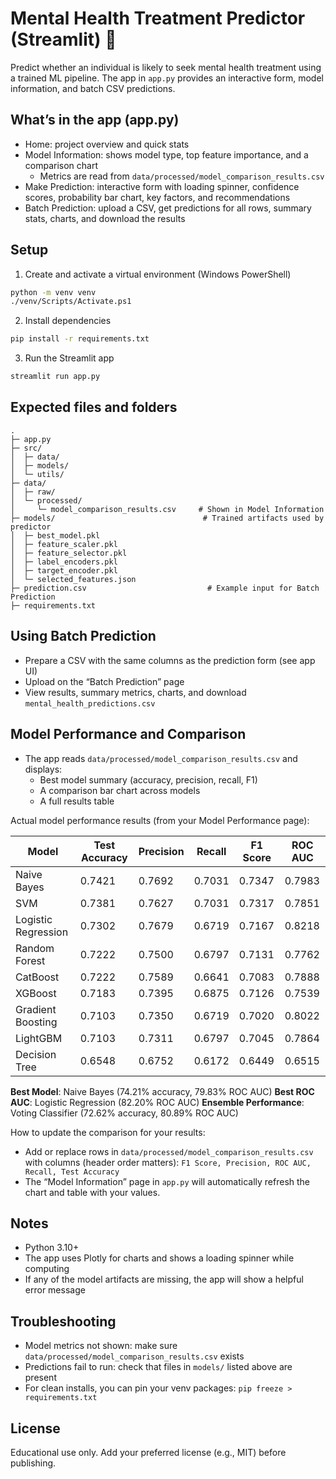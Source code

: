 # Mental Health Treatment Predictor (Streamlit) 🧠

Predict whether an individual is likely to seek mental health treatment using a trained ML pipeline. The app in `app.py` provides an interactive form, model information, and batch CSV predictions.

## What’s in the app (app.py)
- Home: project overview and quick stats
- Model Information: shows model type, top feature importance, and a comparison chart
  - Metrics are read from `data/processed/model_comparison_results.csv`
- Make Prediction: interactive form with loading spinner, confidence scores, probability bar chart, key factors, and recommendations
- Batch Prediction: upload a CSV, get predictions for all rows, summary stats, charts, and download the results

## Setup
1) Create and activate a virtual environment (Windows PowerShell)
```bash
python -m venv venv
./venv/Scripts/Activate.ps1
```

2) Install dependencies
```bash
pip install -r requirements.txt
```

3) Run the Streamlit app
```bash
streamlit run app.py
```

## Expected files and folders
```
.
├─ app.py
├─ src/
│  ├─ data/
│  ├─ models/
│  └─ utils/
├─ data/
│  ├─ raw/
│  └─ processed/
│     └─ model_comparison_results.csv     # Shown in Model Information
├─ models/                                 # Trained artifacts used by predictor
│  ├─ best_model.pkl
│  ├─ feature_scaler.pkl
│  ├─ feature_selector.pkl
│  ├─ label_encoders.pkl
│  ├─ target_encoder.pkl
│  └─ selected_features.json
├─ prediction.csv                           # Example input for Batch Prediction
├─ requirements.txt
```

## Using Batch Prediction
- Prepare a CSV with the same columns as the prediction form (see app UI)
- Upload on the “Batch Prediction” page
- View results, summary metrics, charts, and download `mental_health_predictions.csv`

## Model Performance and Comparison
- The app reads `data/processed/model_comparison_results.csv` and displays:
  - Best model summary (accuracy, precision, recall, F1)
  - A comparison bar chart across models
  - A full results table

Actual model performance results (from your Model Performance page):

| Model                 | Test Accuracy | Precision | Recall | F1 Score | ROC AUC |
|-----------------------|---------------|-----------|--------|----------|---------|
| Naive Bayes           | 0.7421        | 0.7692    | 0.7031 | 0.7347   | 0.7983  |
| SVM                   | 0.7381        | 0.7627    | 0.7031 | 0.7317   | 0.7851  |
| Logistic Regression   | 0.7302        | 0.7679    | 0.6719 | 0.7167   | 0.8218  |
| Random Forest         | 0.7222        | 0.7500    | 0.6797 | 0.7131   | 0.7762  |
| CatBoost              | 0.7222        | 0.7589    | 0.6641 | 0.7083   | 0.7888  |
| XGBoost               | 0.7183        | 0.7395    | 0.6875 | 0.7126   | 0.7539  |
| Gradient Boosting     | 0.7103        | 0.7350    | 0.6719 | 0.7020   | 0.8022  |
| LightGBM              | 0.7103        | 0.7311    | 0.6797 | 0.7045   | 0.7864  |
| Decision Tree         | 0.6548        | 0.6752    | 0.6172 | 0.6449   | 0.6515  |

**Best Model**: Naive Bayes (74.21% accuracy, 79.83% ROC AUC)
**Best ROC AUC**: Logistic Regression (82.20% ROC AUC)
**Ensemble Performance**: Voting Classifier (72.62% accuracy, 80.89% ROC AUC)

How to update the comparison for your results:
- Add or replace rows in `data/processed/model_comparison_results.csv` with columns (header order matters):
  `F1 Score, Precision, ROC AUC, Recall, Test Accuracy`
- The “Model Information” page in `app.py` will automatically refresh the chart and table with your values.

## Notes
- Python 3.10+
- The app uses Plotly for charts and shows a loading spinner while computing
- If any of the model artifacts are missing, the app will show a helpful error message

## Troubleshooting
- Model metrics not shown: make sure `data/processed/model_comparison_results.csv` exists
- Predictions fail to run: check that files in `models/` listed above are present
- For clean installs, you can pin your venv packages: `pip freeze > requirements.txt`

## License
Educational use only. Add your preferred license (e.g., MIT) before publishing.
